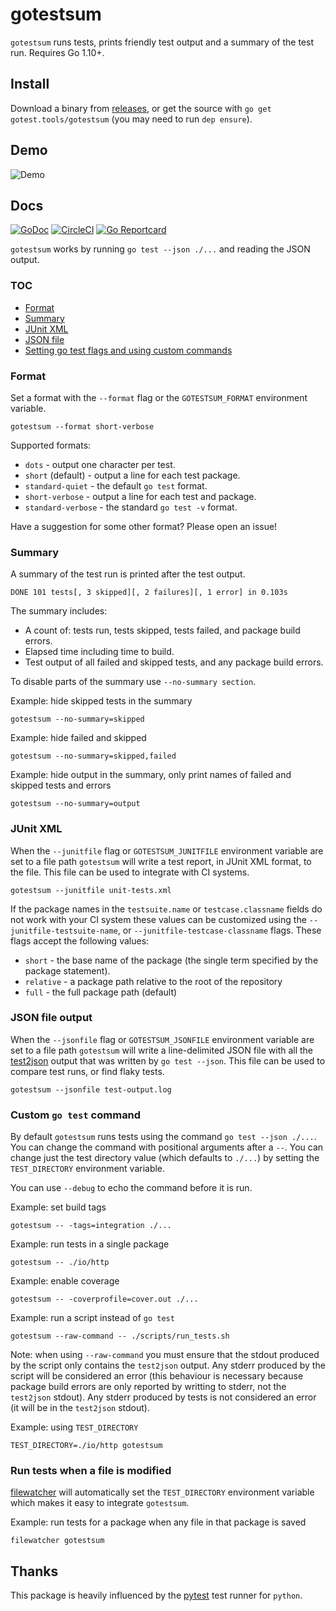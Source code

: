 # gotestsum

`gotestsum` runs tests, prints friendly test output and a summary of the test run.  Requires Go 1.10+.

## Install

Download a binary from [releases](https://github.com/gotestyourself/gotestsum/releases), or get the
source with `go get gotest.tools/gotestsum` (you may need to run `dep ensure`).

## Demo

![Demo](https://raw.githubusercontent.com/gotestyourself/gotestsum/master/docs/demo.gif)

## Docs

[![GoDoc](https://godoc.org/gotest.tools/gotestsum?status.svg)](https://godoc.org/gotest.tools/gotestsum)
[![CircleCI](https://circleci.com/gh/gotestyourself/gotestsum/tree/master.svg?style=shield)](https://circleci.com/gh/gotestyourself/gotestsum/tree/master)
[![Go Reportcard](https://goreportcard.com/badge/gotest.tools/gotestsum)](https://goreportcard.com/report/gotest.tools/gotestsum)

`gotestsum` works by running `go test --json ./...` and reading the JSON
output.

### TOC

- [Format](#format)
- [Summary](#summary)
- [JUnit XML](#junit-xml)
- [JSON file](#json-file-output)
- [Setting go test flags and using custom commands](#custom-go-test-command)

### Format

Set a format with the `--format` flag or the `GOTESTSUM_FORMAT` environment
variable.
```
gotestsum --format short-verbose
```

Supported formats:
 * `dots` - output one character per test.
 * `short` (default) - output a line for each test package.
 * `standard-quiet` - the default `go test` format.
 * `short-verbose` - output a line for each test and package.
 * `standard-verbose` - the standard `go test -v` format.

Have a suggestion for some other format? Please open an issue!

### Summary

A summary of the test run is printed after the test output.

```
DONE 101 tests[, 3 skipped][, 2 failures][, 1 error] in 0.103s
```

The summary includes:
 * A count of: tests run, tests skipped, tests failed, and package build errors.
 * Elapsed time including time to build.
 * Test output of all failed and skipped tests, and any package build errors.

To disable parts of the summary use `--no-summary section`.

Example: hide skipped tests in the summary
```
gotestsum --no-summary=skipped
```

Example: hide failed and skipped
```
gotestsum --no-summary=skipped,failed
```

Example: hide output in the summary, only print names of failed and skipped tests
and errors
```
gotestsum --no-summary=output
```

### JUnit XML

When the `--junitfile` flag or `GOTESTSUM_JUNITFILE` environment variable are set
to a file path `gotestsum` will write a test report, in JUnit XML format, to the file.
This file can be used to integrate with CI systems.

```
gotestsum --junitfile unit-tests.xml
```

If the package names in the `testsuite.name` or `testcase.classname` fields do not
work with your CI system these values can be customized using the
`--junitfile-testsuite-name`, or `--junitfile-testcase-classname` flags. These flags
accept the following values:

* `short` - the base name of the package (the single term specified by the 
  package statement).
* `relative` - a package path relative to the root of the repository
* `full` - the full package path (default)


### JSON file output

When the `--jsonfile` flag or `GOTESTSUM_JSONFILE` environment variable are set
to a file path `gotestsum` will write a line-delimited JSON file with all the
[test2json](https://golang.org/cmd/test2json/#hdr-Output_Format)
output that was written by `go test --json`. This file can be used to compare test
runs, or find flaky tests.

```
gotestsum --jsonfile test-output.log
```

### Custom `go test` command

By default `gotestsum` runs tests using the command `go test --json ./...`. You
can change the command with positional arguments after a `--`. You can change just the
test directory value (which defaults to `./...`) by setting the `TEST_DIRECTORY`
environment variable.

You can use `--debug` to echo the command before it is run.

Example: set build tags
```
gotestsum -- -tags=integration ./...
```

Example: run tests in a single package
```
gotestsum -- ./io/http
```

Example: enable coverage
```
gotestsum -- -coverprofile=cover.out ./...
```

Example: run a script instead of `go test`
```
gotestsum --raw-command -- ./scripts/run_tests.sh
```

Note: when using `--raw-command` you must ensure that the stdout produced by
the script only contains the `test2json` output. Any stderr produced by the script
will be considered an error (this behaviour is necessary because package build errors
are only reported by writting to stderr, not the `test2json` stdout). Any stderr
produced by tests is not considered an error (it will be in the `test2json` stdout).

Example: using `TEST_DIRECTORY`
```
TEST_DIRECTORY=./io/http gotestsum
```

### Run tests when a file is modified

[filewatcher](https://github.com/dnephin/filewatcher) will automatically set the
`TEST_DIRECTORY` environment variable which makes it easy to integrate
`gotestsum`.

Example: run tests for a package when any file in that package is saved
```
filewatcher gotestsum
```

## Thanks

This package is heavily influenced by the [pytest](https://docs.pytest.org) test runner for `python`.
